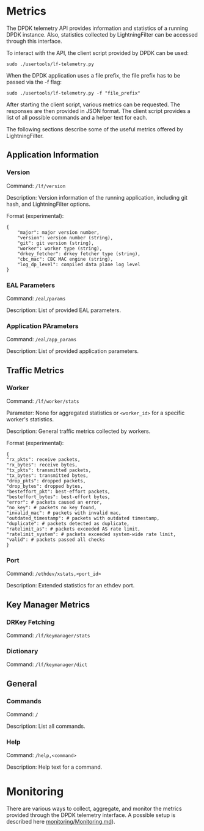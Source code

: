 # Metrics

The DPDK telemetry API provides information and statistics of a running DPDK instance.
Also, statistics collected by LightningFilter can be accessed through this interface.

To interact with the API, the client script provided by DPDK can be used:
```
sudo ./usertools/lf-telemetry.py
```

When the DPDK application uses a file prefix, the file prefix has to be passed via the -f flag:
```
sudo ./usertools/lf-telemetry.py -f "file_prefix"
```

After starting the client script, various metrics can be requested. The responses are then provided in JSON format.
The client script provides a list of all possible commands and a helper text for each.

The following sections describe some of the useful metrics offered by LightningFilter.

## Application Information

### Version

Command:
`/lf/version`

Description:
Version information of the running application, including git hash, and LightningFilter options.


Format (experimental):
```
{
    "major": major version number,
    "version": version number (string),
    "git": git version (string),
    "worker": worker type (string),
    "drkey_fetcher": drkey fetcher type (string),
    "cbc_mac": CBC MAC engine (string),
    "log_dp_level": compiled data plane log level
}
```

### EAL Parameters

Command:
`/eal/params`

Description:
List of provided EAL parameters.

### Application PArameters
Command:
`/eal/app_params`

Description:
List of provided application parameters.

## Traffic Metrics

### Worker
Command:
`/lf/worker/stats`

Parameter:
None for aggregated statistics or `<worker_id>` for a specific worker's statistics.

Description:
General traffic metrics collected by workers.

Format (experimental):
```
{
"rx_pkts": receive packets,
"rx_bytes": receive bytes,
"tx_pkts": transmitted packets,
"tx_bytes": transmitted bytes,
"drop_pkts": dropped packets,
"drop_bytes": dropped bytes,
"besteffort_pkt": best-effort packets,
"besteffort_bytes": best-effort bytes,
"error": # packets caused an error,
"no_key": # packets no key found,
"invalid_mac": # packets with invalid mac,
"outdated_timestamp": # packets with outdated timestamp,
"duplicate": # packets detected as duplicate,
"ratelimit_as": # packets exceeded AS rate limit,
"ratelimit_system": # packets exceeded system-wide rate limit,
"valid": # packets passed all checks
}
```

### Port

Command:
`/ethdev/xstats,<port_id>`

Description:
Extended statistics for an ethdev port.

## Key Manager Metrics

### DRKey Fetching

Command:
`/lf/keymanager/stats`

### Dictionary

Command:
`/lf/keymanager/dict`


## General

### Commands

Command:
`/`

Description:
List all commands.

### Help

Command:
`/help,<command>`

Description:
Help text for a command.

# Monitoring

There are various ways to collect, aggregate, and monitor the metrics provided through the DPDK telemetry interface. A possible setup is described here [monitoring/Monitoring.md](monitoring/Monitoring.md)).